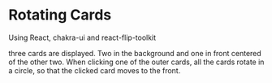 # Rotating Cards

Using React, chakra-ui and react-flip-toolkit

three cards are displayed. Two in the background and one in front centered of the other two.
When clicking one of the outer cards, all the cards rotate in a circle, so that the clicked card moves to the front.